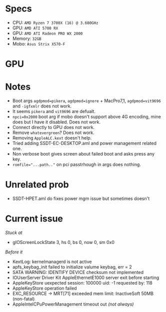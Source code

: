 # Specs
- CPU: `AMD Ryzen 7 3700X (16) @ 3.600GHz`
- GPU: `AMD ATI 5700 RX`
- GPU: `AMD ATI Radeon PRO WX 2000`
- Memory: `32GB`
- Mobo: `Asus Strix X570-F`

# GPU
# Notes
- Boot args `agdpmod=pikera`, `agdpmod=ignore` + MacPro7,1, `agdpmod=vit9696` and `-igfxmlr` does not work.
- It seems `pikera` and `vit9696` are defualt.
- `npci=0x2000` boot arg if mobo doesn't support above 4G encoding, mine does but I have it disabled. Does not work.
- Connect directly to GPU does not work.
- Remove `whatevergreen`? Does not work.
- Removing `AppleALC.kext` doesn't help.
- Tried adding SSDT-EC-DESKTOP.aml and power management related one.
- Non verbose boot gives screen about failed boot and asks press any key.
- `romfile="...path.."` on pci passtrhough in args does nothing.

# Unrelated prob
- SSDT-HPET.aml do fixes power mgm issue but sometimes doesn't

# Current issue
_Stuck at_

- gIOScreenLockState 3, hs 0, bs 0, now 0, sm 0x0

_Before it_

- KextLog: kernelmanagerd is not active
- apfs_keybag_init failed to initialize valume keybag, err = 2
- SATA WARNING: IDENTIFY DEVICE checksum not implemented
- IOUserServer Driver Kit AppleEthernetE1000 server exit before starting
- AppleKeyStore uexpected session: 100000 uid: -1 requested by: 118
- AppleKeyStore operation failed
- EXC_RESOURCE -> MRT[71] exceeded mem limit: InactiveSoft 50MB (non-fatal)
- AppleIntelCPuPowerManagement timeout out *(not always)*

